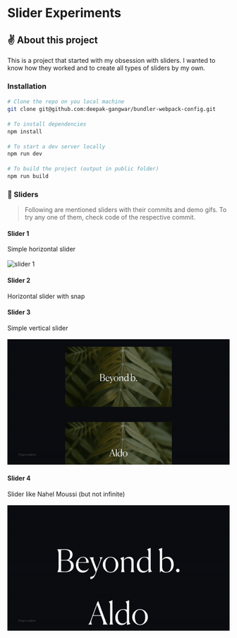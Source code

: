 # Slider Experiments

## ✌ About this project

This is a project that started with my obsession with sliders. I wanted to know how they worked and to create all types of sliders by my own.

### Installation

```bash
# Clone the repo on you local machine
git clone git@github.com:deepak-gangwar/bundler-webpack-config.git

# To install dependencies
npm install

# To start a dev server locally
npm run dev

# To build the project (output in public folder)
npm run build
```

### 👻 Sliders

> Following are mentioned sliders with their commits and demo gifs.
> To try any one of them, check code of the respective commit.

#### Slider 1

Simple horizontal slider
<br />
<br />
![slider 1](demo/slider1.gif)

#### Slider 2

Horizontal slider with snap

#### Slider 3

Simple vertical slider
<br />
<br />
![slider 3](demo/slider3.gif)

#### Slider 4

Slider like Nahel Moussi (but not infinite)
<br />
<br />
![slider 3](demo/slider4.gif)
